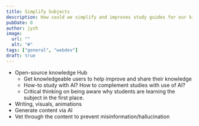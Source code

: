 ```yaml
---
title: Simplify Subjects
description: How could we simplify and improves study guides for our kids?
pubDate: 0
author: jyzh
image:
  url: ""
  alt: "#"
tags: ["general", "webdev"]
draft: true
---
```


- Open-source knowledge Hub
  - Get knowledgeable users to help improve and share their knowledge
  - How-to study with AI? How to complement studies with use of AI?
  - Critical thinking on being aware why students are learning the subject in
    the first place.
- Writing, visuals, animations
- Generate content via AI
- Vet through the content to prevent misinformation/hallucination
